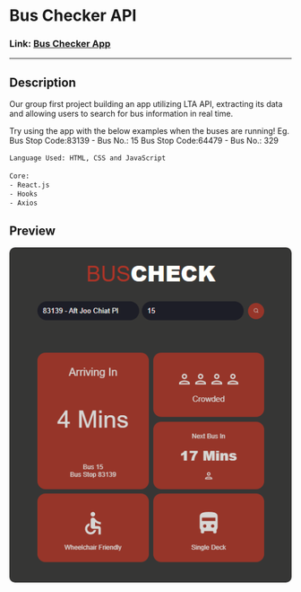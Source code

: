 # Bus Checker API

### Link: [Bus Checker App](https://SDI4-G2.github.io/project-1)

---

## Description

Our group first project building an app utilizing LTA API, extracting its data and allowing users to search for bus information in real time.

Try using the app with the below examples when the buses are running!
Eg.
Bus Stop Code:83139 - Bus No.: 15
Bus Stop Code:64479 - Bus No.: 329

```
Language Used: HTML, CSS and JavaScript

Core:
- React.js
- Hooks
- Axios
```

## Preview

<img src="./public/preview.png" style="border-radius:10px;margin-bottom:1rem;">
